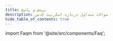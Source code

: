 ```yaml
---
title: پرسش و پاسخ
description: سوالات متداول درباره اسکریپت کدمن
hide_table_of_contents: true
---
```


import Faqm from '@site/src/components/Faq';

<Faqm />
